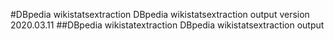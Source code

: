 #DBpedia wikistatsextraction
DBpedia wikistatsextraction output version 2020.03.11
##DBpedia wikistatextraction
DBpedia wikistatsextraction output 

